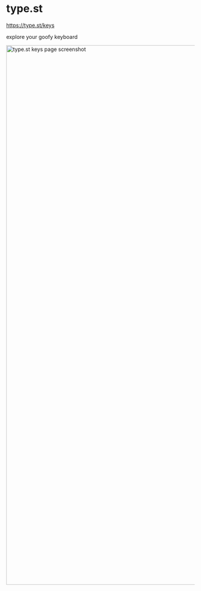 # type.st

https://type.st/keys

explore your goofy keyboard

<img width="1440" alt="type.st keys page screenshot" src="https://github.com/actuallydan/type.st/assets/16323009/5842d577-17b9-46fb-ba62-cf667ce59dd1">
